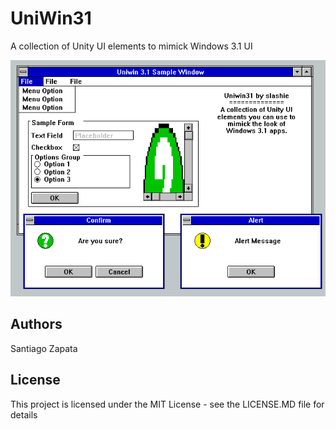 # UniWin31
A collection of Unity UI elements to mimick Windows 3.1 UI

![Sample Scene](screenshot.png?raw=true "Sample Scene")

## Authors
Santiago Zapata

## License
This project is licensed under the MIT License - see the LICENSE.MD file for details
